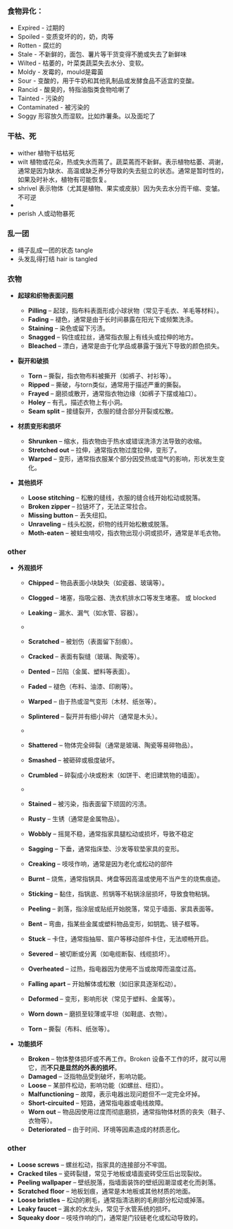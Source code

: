 ### 食物异化：
- Expired - 过期的
- Spoiled - 变质变坏的的，奶，肉等
- Rotten - 腐烂的
- Stale - 不新鲜的，面包、薯片等干货变得不脆或失去了新鲜味
- Wilted - 枯萎的，叶菜类蔬菜失去水分、变软。
- Moldy - 发霉的，mould是霉菌
- Sour - 变酸的，用于牛奶和其他乳制品或发酵食品不适宜的变酸。
- Rancid - 酸臭的，特指油脂类食物哈喇了
- Tainted - 污染的
- Contaminated - 被污染的
- Soggy 形容放久而湿软。比如炸薯条。以及面坨了

### 干枯、死
- wither 植物干枯枯死
- wilt 植物或花朵，热或失水而蔫了。蔬菜蔫而不新鲜。表示植物枯萎、凋谢，通常是因为缺水、高温或缺乏养分导致的失去挺立的状态。通常是暂时性的，如果及时补水，植物有可能恢复。
- shrivel 表示物体（尤其是植物、果实或皮肤）因为失去水分而干缩、变皱。不可逆
- 
- perish 人或动物暴死

### 乱一团
- 绳子乱成一团的状态 tangle
- 头发乱得打结 hair is tangled

### 衣物 
- **起球和织物表面问题**
   - **Pilling** – 起球，指布料表面形成小球状物（常见于毛衣、羊毛等材料）。
   - **Fading** – 褪色，通常是由于长时间暴露在阳光下或频繁洗涤。
   - **Staining** – 染色或留下污渍。
   - **Snagged** – 钩住或拉丝，通常指衣服上有线头或拉伸的地方。
   - **Bleached** – 漂白，通常是由于化学品或暴露于强光下导致的颜色损失。

- **裂开和破损**
   - **Torn** – 撕裂，指衣物布料被撕开（如裤子、衬衫等）。
   - **Ripped** – 撕破，与torn类似，通常用于描述严重的撕裂。
   - **Frayed** – 磨损或散开，通常指衣物边缘（如裤子下摆或袖口）。
   - **Holey** – 有孔，描述衣物上有小洞。
   - **Seam split** – 接缝裂开，衣服的缝合部分开裂或松散。
   
- **材质变形和损坏**
   - **Shrunken** – 缩水，指衣物由于热水或错误洗涤方法导致的收缩。
   - **Stretched out** – 拉伸，通常指衣物过度拉伸，变形了。
   - **Warped** – 变形，通常指衣服某个部分因受热或湿气的影响，形状发生变化。

- **其他损坏**
   - **Loose stitching** – 松散的缝线，衣服的缝合线开始松动或脱落。
   - **Broken zipper** – 拉链坏了，无法正常拉合。
   - **Missing button** – 丢失纽扣。
   - **Unraveling** – 线头松脱，织物的线开始松散或脱落。
   - **Moth-eaten** – 被蛀虫啃咬，指衣物出现小洞或损坏，通常是羊毛衣物。

### other
- **外观损坏** 
   - **Chipped** – 物品表面小块缺失（如瓷器、玻璃等）。
   - **Clogged** – 堵塞，指吸尘器、洗衣机排水口等发生堵塞。 或 blocked
   - **Leaking** – 漏水、漏气（如水管、容器）。
   -
   - **Scratched** – 被划伤（表面留下刮痕）。   
   - **Cracked** – 表面有裂缝（玻璃、陶瓷等）。
   - **Dented** – 凹陷（金属、塑料等表面）。
   - **Faded** – 褪色（布料、油漆、印刷等）。
   - **Warped** – 由于热或湿气变形（木材、纸张等）。
   - **Splintered** – 裂开并有细小碎片（通常是木头）。
   -
   - **Shattered** – 物体完全碎裂（通常是玻璃、陶瓷等易碎物品）。
   - **Smashed** – 被砸碎或极度破坏。
   - **Crumbled** – 碎裂成小块或粉末（如饼干、老旧建筑物的墙面）。
   -
   - **Stained** – 被污染，指表面留下顽固的污渍。
   - **Rusty** – 生锈（通常是金属物品）。
   - **Wobbly** – 摇晃不稳，通常指家具腿松动或损坏，导致不稳定
   - **Sagging** – 下垂，通常指床垫、沙发等软垫家具的变形。
   - **Creaking** – 吱吱作响，通常是因为老化或松动的部件 
   - **Burnt** – 烧焦，通常指锅具、烤盘等因高温或使用不当产生的烧焦痕迹。 
   - **Sticking** – 黏住，指锅底、煎锅等不粘锅涂层损坏，导致食物粘锅。  
   - **Peeling** – 剥落，指涂层或贴纸开始脱落，常见于墙面、家具表面等。 
   - **Bent** – 弯曲，指某些金属或塑料物品变形，如钥匙、镜子框等。
   - **Stuck** – 卡住，通常指抽屉、窗户等移动部件卡住，无法顺畅开启。

   - **Severed** – 被切断或分离（如电缆断裂、线缆损坏）。
   - **Overheated** – 过热，指电器因为使用不当或故障而温度过高。
   - **Falling apart** – 开始解体或松散（如旧家具逐渐松动）。
   - **Deformed** – 变形，影响形状（常见于塑料、金属等）。
   - **Worn down** – 磨损至较薄或平坦（如鞋底、衣物）。
   - **Torn** – 撕裂（布料、纸张等）。
     
- **功能损坏**
   - **Broken** – 物体整体损坏或不再工作。Broken 设备不工作的坏，就可以用它，而**不只是显然的外表的损坏**。
   - **Damaged** – 泛指物品受到破坏，影响功能。
   - **Loose** – 某部件松动，影响功能（如螺丝、纽扣）。
   - **Malfunctioning** – 故障，表示电器出现问题但不一定完全坏掉。
   - **Short-circuited** – 短路，通常指电器或电线故障。
   - **Worn out** – 物品因使用过度而彻底磨损，通常指物体材质的丧失（鞋子、衣物等）。
   - **Deteriorated** – 由于时间、环境等因素造成的材质恶化。
 
### other
   - **Loose screws** – 螺丝松动，指家具的连接部分不牢固。
   - **Cracked tiles** – 瓷砖裂缝，常见于地板或墙面瓷砖受压后出现裂纹。
   - **Peeling wallpaper** – 壁纸脱落，指墙面装饰的壁纸因潮湿或老化而剥落。
   - **Scratched floor** – 地板划痕，通常是木地板或其他材质的地面。
   - **Loose bristles** – 松动的刷毛，通常指清洁刷的毛刷部分松动或掉落。
   - **Leaky faucet** – 漏水的水龙头，常见于水管系统的损坏。
   - **Squeaky door** – 吱吱作响的门，通常是门铰链老化或松动导致的。
